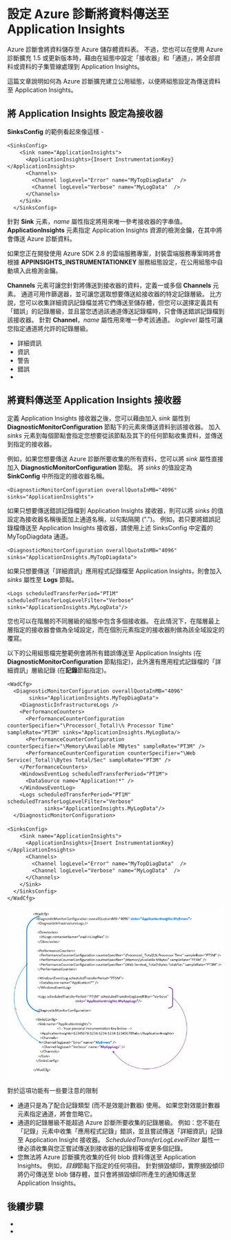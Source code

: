 <properties
   pageTitle="設定 Azure 診斷以將資料傳送至 Application Insights | Microsoft Azure"
   description="更新 Azure 診斷公用組態以傳送資料至 Application Insights。"
   services="multiple"
   documentationCenter=".net"
   authors="sbtron"
   manager=""
   editor="" />
<tags
   ms.service="application-insights"
   ms.devlang="na"
   ms.topic="article"
   ms.tgt_pltfrm="na"
   ms.workload="na"
   ms.date="12/15/2015"
   ms.author="saurabh" />


# 設定 Azure 診斷將資料傳送至 Application Insights

Azure 診斷會將資料儲存至 Azure 儲存體資料表。 不過，您也可以在使用 Azure 診斷擴充 1.5 或更新版本時，藉由在組態中設定「接收器」和「通道」，將全部資料或資料的子集管線處理到 Application Insights。

這篇文章說明如何為 Azure 診斷擴充建立公用組態，以便將組態設定為傳送資料至 Application Insights。

## 將 Application Insights 設定為接收器


**SinksConfig** 的範例看起來像這樣 -

    <SinksConfig>
        <Sink name="ApplicationInsights">
          <ApplicationInsights>{Insert InstrumentationKey}</ApplicationInsights>
          <Channels>
            <Channel logLevel="Error" name="MyTopDiagData"  />
            <Channel logLevel="Verbose" name="MyLogData"  />
          </Channels>
        </Sink>
      </SinksConfig> 

針對 **Sink** 元素，*name* 屬性指定將用來唯一參考接收器的字串值。
**ApplicationInsights** 元素指定 Application Insights 資源的檢測金鑰，在其中將會傳送 Azure 診斷資料。

如果您正在開發使用 Azure SDK 2.8 的雲端服務專案，封裝雲端服務專案時將會根據 **APPINSIGHTS_INSTRUMENTATIONKEY** 服務組態設定，在公用組態中自動填入此檢測金鑰。

**Channels** 元素可讓您針對將傳送到接收器的資料，定義一或多個 **Channels** 元素。 通道可用作篩選器，並可讓您選取想要傳送給接收器的特定記錄層級。 比方說，您可以收集詳細資訊記錄檔並將它們傳送至儲存體，但您可以選擇定義具有「錯誤」的記錄層級，並且當您透過該通道傳送記錄檔時，只會傳送錯誤記錄檔到該接收器。
針對 **Channel**，*name* 屬性用來唯一參考該通道。 
*loglevel* 屬性可讓您指定通道將允許的記錄層級。
 - 詳細資訊
 - 資訊
 - 警告
 - 錯誤
 - 

## 將資料傳送至 Application Insights 接收器

定義 Application Insights 接收器之後，您可以藉由加入 *sink* 屬性到 **DiagnosticMonitorConfiguration** 節點下的元素來傳送資料到該接收器。 加入 *sinks* 元素到每個節點會指定您想要從該節點及其下的任何節點收集資料，並傳送到指定的接收器。

例如，如果您想要傳送 Azure 診斷所要收集的所有資料，您可以將 *sink* 屬性直接加入 **DiagnosticMonitorConfiguration** 節點。 將 *sinks* 的值設定為 **SinkConfig** 中所指定的接收器名稱。

    <DiagnosticMonitorConfiguration overallQuotaInMB="4096" sinks="ApplicationInsights">

如果只想要傳送錯誤記錄檔到 Application Insights 接收器，則可以將 *sinks* 的值設定為接收器名稱後面加上通道名稱，以句點隔開 (".")。 例如，若只要將錯誤記錄檔傳送至 Application Insights 接收器，請使用上述 SinksConfig 中定義的 MyTopDiagdata 通道。

    <DiagnosticMonitorConfiguration overallQuotaInMB="4096" sinks="ApplicationInsights.MyTopDiagdata">

如果只想要傳送「詳細資訊」應用程式記錄檔至 Application Insights，則會加入 *sinks* 屬性至 **Logs** 節點。

    <Logs scheduledTransferPeriod="PT1M" scheduledTransferLogLevelFilter="Verbose" sinks="ApplicationInsights.MyLogData"/>

您也可以在階層的不同層級的組態中包含多個接收器。 在此情況下，在階層最上層指定的接收器會做為全域設定，而在個別元素指定的接收器則做為該全域設定的覆寫。

以下的公用組態檔完整範例會將所有錯誤傳送至 Application Insights (在 **DiagnosticMonitorConfiguration** 節點指定)，此外還有應用程式記錄檔的「詳細資訊」層級記錄 (在**記錄**節點指定)。

    <WadCfg>
      <DiagnosticMonitorConfiguration overallQuotaInMB="4096"
           sinks="ApplicationInsights.MyTopDiagData"> 
        <DiagnosticInfrastructureLogs />
        <PerformanceCounters>
          <PerformanceCounterConfiguration counterSpecifier="\Processor(_Total)\% Processor Time" sampleRate="PT3M" sinks="ApplicationInsights.MyLogData/>
          <PerformanceCounterConfiguration counterSpecifier="\Memory\Available MBytes" sampleRate="PT3M" />
          <PerformanceCounterConfiguration counterSpecifier="\Web Service(_Total)\Bytes Total/Sec" sampleRate="PT3M" />
        </PerformanceCounters>
        <WindowsEventLog scheduledTransferPeriod="PT1M">
          <DataSource name="Application!*" />
        </WindowsEventLog>
        <Logs scheduledTransferPeriod="PT1M" scheduledTransferLogLevelFilter="Verbose"
                sinks="ApplicationInsights.MyLogData"/> 
      </DiagnosticMonitorConfiguration>
    
    <SinksConfig>
        <Sink name="ApplicationInsights">
          <ApplicationInsights>{Insert InstrumentationKey}</ApplicationInsights>
          <Channels>
            <Channel logLevel="Error" name="MyTopDiagData"  />
            <Channel logLevel="Verbose" name="MyLogData"  />
          </Channels>
        </Sink>
      </SinksConfig>
    </WadCfg>

![診斷公用組態](./media/azure-diagnostics-configure-applicationinsights/diagnostics-publicconfig.png)

對於這項功能有一些要注意的限制

- 通道只是為了配合記錄類型 (而不是效能計數器) 使用。 如果您對效能計數器元素指定通道，將會忽略它。
- 通道的記錄層級不能超過 Azure 診斷所要收集的記錄層級。 例如：您不能在「記錄」元素中收集「應用程式記錄」錯誤，並且嘗試傳送「詳細資訊」記錄至 Application Insight 接收器。 *ScheduledTransferLogLevelFilter* 屬性一律必須收集與您正嘗試傳送到接收器的記錄相等或更多個記錄。
- 您無法將 Azure 診斷擴充收集的任何 blob 資料傳送至 Application Insights。 例如，*目錄*節點下指定的任何項目。 針對損毀傾印，實際損毀傾印將仍可傳送至 blob 儲存體，並只會將損毀傾印所產生的通知傳送至 Application Insights。


## 後續步驟

- 
- 




